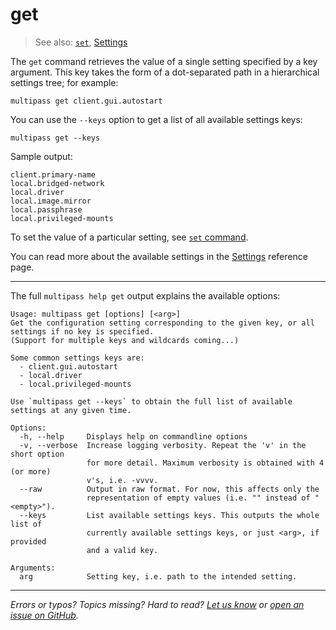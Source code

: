 # get
> See also: [`set`](/reference/command-line-interface/set), [Settings](/reference/settings/settings)

The `get` command retrieves the value of a single setting specified by a key argument. This key takes the form of a dot-separated path in a hierarchical settings tree; for example:

```plain
multipass get client.gui.autostart
```

You can use the `--keys` option to get a list of all available settings keys:

```plain
multipass get --keys
```

Sample output:

```plain
client.primary-name
local.bridged-network
local.driver
local.image.mirror
local.passphrase
local.privileged-mounts
```

To set the value of a particular setting, see [`set` command](/reference/command-line-interface/set).

You can read more about the available settings in the [Settings](/reference/settings/settings) reference page.

---

The full `multipass help get` output explains the available options:

```plain
Usage: multipass get [options] [<arg>]
Get the configuration setting corresponding to the given key, or all settings if no key is specified.
(Support for multiple keys and wildcards coming...)

Some common settings keys are:
  - client.gui.autostart
  - local.driver
  - local.privileged-mounts

Use `multipass get --keys` to obtain the full list of available settings at any given time.

Options:
  -h, --help     Displays help on commandline options
  -v, --verbose  Increase logging verbosity. Repeat the 'v' in the short option
                 for more detail. Maximum verbosity is obtained with 4 (or more)
                 v's, i.e. -vvvv.
  --raw          Output in raw format. For now, this affects only the
                 representation of empty values (i.e. "" instead of "<empty>").
  --keys         List available settings keys. This outputs the whole list of
                 currently available settings keys, or just <arg>, if provided
                 and a valid key.

Arguments:
  arg            Setting key, i.e. path to the intended setting.
```

---

*Errors or typos? Topics missing? Hard to read? <a href="https://docs.google.com/forms/d/e/1FAIpQLSd0XZDU9sbOCiljceh3rO_rkp6vazy2ZsIWgx4gsvl_Sec4Ig/viewform?usp=pp_url&entry.317501128=https://multipass.run/docs/get-command" target="_blank">Let us know</a> or <a href="https://github.com/canonical/multipass/issues/new/choose" target="_blank">open an issue on GitHub</a>.*

